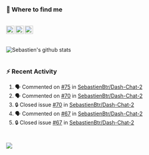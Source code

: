 
<h1></h1>

### :speech_balloon: Where to find me

</br>
<a href="https://twitter.com/seb_bouttier">
  <img align="left" width="22px" src="https://cdn.jsdelivr.net/npm/simple-icons@v3/icons/twitter.svg" />
</a>
<a href="https://www.linkedin.com/in/sebastien-bouttier">
  <img align="left" width="22px" src="https://cdn.jsdelivr.net/npm/simple-icons@v3/icons/linkedin.svg" />
</a>
<a href="https://sebastien-bouttier.medium.com/">
  <img align="left" width="22px" src="https://cdn.jsdelivr.net/npm/simple-icons@v3/icons/medium.svg" />
</a>
</br>

<h1></h1>

![Sebastien's github stats](https://github-readme-stats.vercel.app/api?username=sebastienBtr&show_icons=true&title_color=24292e&icon_color=40c463&text_color=24292e&bg_color=fff&count_private=true)

<h1></h1>

### :zap: Recent Activity

<!--START_SECTION:activity-->
1. 🗣 Commented on [#75](https://github.com/SebastienBtr/Dash-Chat-2/issues/75#issuecomment-1952847956) in [SebastienBtr/Dash-Chat-2](https://github.com/SebastienBtr/Dash-Chat-2)
2. 🗣 Commented on [#70](https://github.com/SebastienBtr/Dash-Chat-2/issues/70#issuecomment-1921012202) in [SebastienBtr/Dash-Chat-2](https://github.com/SebastienBtr/Dash-Chat-2)
3. 🔒 Closed issue [#70](https://github.com/SebastienBtr/Dash-Chat-2/issues/70) in [SebastienBtr/Dash-Chat-2](https://github.com/SebastienBtr/Dash-Chat-2)
4. 🗣 Commented on [#67](https://github.com/SebastienBtr/Dash-Chat-2/issues/67#issuecomment-1921011908) in [SebastienBtr/Dash-Chat-2](https://github.com/SebastienBtr/Dash-Chat-2)
5. 🔒 Closed issue [#67](https://github.com/SebastienBtr/Dash-Chat-2/issues/67) in [SebastienBtr/Dash-Chat-2](https://github.com/SebastienBtr/Dash-Chat-2)
<!--END_SECTION:activity-->

<h1></h1>

![](https://komarev.com/ghpvc/?username=sebastienBtr)
